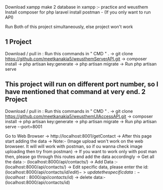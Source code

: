 Download xampp
make 2 database in xampp :- practice and weusthem
Install composer for php laravel
install postman - (If you only want to run API)

Run Both of this project simultaneously, else project won't work

1 Project
-------------
Download / pull in : Run this commands in " CMD " .
    -> git clone https://github.com/meetkanakia5/weusthemServerAPI.git
    -> composer install
    -> php artisan key:generate
    -> php artisan migrate
    -> Run php artisan serve

This project will run on different port number, so I have mentioned that command at very end.
2 Project
----------------
Download / pull in : Run this commands in " CMD " .
    -> git clone https://github.com/meetkanakia5/weusthemUIAccessAPI.git
    -> composer install
    -> php artisan key:generate
    -> php artisan migrate
    -> Run php artisan serve --port=8001


Go to Web Browser
    -> http://localhost:8001/getContact 
    -> After this page start adding the data
    -> Note:- (Image upload won't work on the web browseer. It will will work with postman, so if ou wanna check image uploading then try from postman)
    -> If you want to work only with post man then, please go through this routes and add the data accordingly
        -> Get all the data :- (localhost:8000/api/contacts/)
        -> Add Data :- (localhost:8000/api/contacts/)
        -> Edit specific data, please enter the id: (localhost:8000/api/contacts/$id/edit)
        -> update the specific data :- (localhost:8000/api/contacts/$id)
        -> delete data:- (localhost:8000/api/contacts/id)
